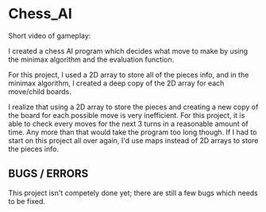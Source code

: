 # Chess_AI
Short video of gameplay:

<blockquote class="imgur-embed-pub" lang="en" data-id="a/5roxVn9" data-context="false" ><a href="//imgur.com/a/5roxVn9"></a></blockquote><script async src="//s.imgur.com/min/embed.js" charset="utf-8"></script>

I created a chess AI program which decides what move to make by using the minimax algorithm and the evaluation function. 

For this project, I used a 2D array to store all of the pieces info, and in the minimax algorithm, I created a deep copy of the 2D array for each move/child boards. 

I realize that using a 2D array to store the pieces and creating a new copy of the board for each possible move is very inefficient. For this project, it is able to check every moves for the next 3 turns in a reasonable amount of time. Any more than that would take the program too long though.
If I had to start on this project all over again, I'd use maps instead of 2D arrays to store the pieces info. 

BUGS / ERRORS
--------------
This project isn't competely done yet; there are still a few bugs which needs to be fixed.
